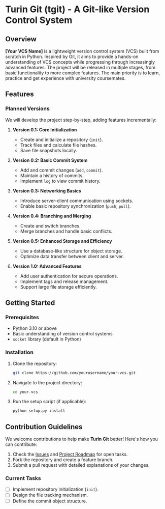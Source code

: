 
# Turin Git (tgit) - A Git-like Version Control System

## Overview

**[Your VCS Name]** is a lightweight version control system (VCS) built from scratch in Python. Inspired by Git, it aims to provide a hands-on understanding of VCS concepts while progressing through increasingly advanced features. The project will be released in multiple stages, from basic functionality to more complex features. The main priority is to learn, practice and get experience with university coursemates.

## Features

### Planned Versions
We will develop the project step-by-step, adding features incrementally:

1. **Version 0.1: Core Initialization**
   - Create and initialize a repository (`init`).
   - Track files and calculate file hashes.
   - Save file snapshots locally.

2. **Version 0.2: Basic Commit System**
   - Add and commit changes (`add`, `commit`).
   - Maintain a history of commits.
   - Implement `log` to view commit history.

3. **Version 0.3: Networking Basics**
   - Introduce server-client communication using sockets.
   - Enable basic repository synchronization (`push`, `pull`).

4. **Version 0.4: Branching and Merging**
   - Create and switch branches.
   - Merge branches and handle basic conflicts.

5. **Version 0.5: Enhanced Storage and Efficiency**
   - Use a database-like structure for object storage.
   - Optimize data transfer between client and server.

6. **Version 1.0: Advanced Features**
   - Add user authentication for secure operations.
   - Implement tags and release management.
   - Support large file storage efficiently.

## Getting Started

### Prerequisites
- Python 3.10 or above
- Basic understanding of version control systems
- `socket` library (default in Python)

### Installation
1. Clone the repository:
   ```bash
   git clone https://github.com/yourusername/your-vcs.git
   ```
2. Navigate to the project directory:
   ```bash
   cd your-vcs
   ```
3. Run the setup script (if applicable):
   ```bash
   python setup.py install
   ```

## Contribution Guidelines

We welcome contributions to help make **Turin Git** better! Here's how you can contribute:

1. Check the [Issues](#) and [Project Roadmap](#) for open tasks.
2. Fork the repository and create a feature branch.
3. Submit a pull request with detailed explanations of your changes.

### Current Tasks
- [ ] Implement repository initialization (`init`).
- [ ] Design the file tracking mechanism.
- [ ] Define the commit object structure.
